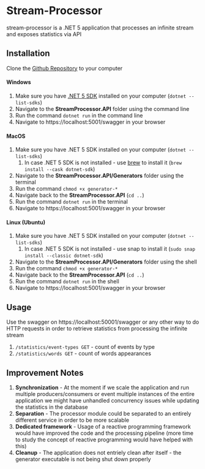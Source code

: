 # Stream-Processor

stream-processor is a .NET 5 application that processes an infinite stream and exposes statistics via API

## Installation
Clone the [Github Repository](https://github.com/taladari/stream-processor.git) to your computer

#### Windows
1. Make sure you have [.NET 5 SDK](https://dotnet.microsoft.com/download/dotnet/5.0) installed on your computer (```dotnet --list-sdks```)
2. Navigate to the **StreamProcessor.API** folder using the command line
3. Run the command ```dotnet run``` in the command line
4. Navigate to https://localhost:5001/swagger in your browser

#### MacOS
1. Make sure you have .NET 5 SDK installed on your computer (```dotnet --list-sdks```)
    1. In case .NET 5 SDK is not installed - use [brew](https://brew.sh/) to install it (```brew install --cask dotnet-sdk```)
2. Navigate to the **StreamProcessor.API/Generators** folder using the terminal
3. Run the command ```chmod +x generator-*```
4. Navigate back to the **StreamProcessor.API** (```cd ..```)
5. Run the command ```dotnet run``` in the terminal
6. Navigate to https://localhost:5001/swagger in your browser

#### Linux (Ubuntu)
1. Make sure you have .NET 5 SDK installed on your computer (```dotnet --list-sdks```)
    1. In case .NET 5 SDK is not installed - use snap to install it (```sudo snap install --classic dotnet-sdk```)
2. Navigate to the **StreamProcessor.API/Generators** folder using the shell
3. Run the command ```chmod +x generator-*```
4. Navigate back to the **StreamProcessor.API** (```cd ..```)
5. Run the command ```dotnet run``` in the shell
6. Navigate to https://localhost:5001/swagger in your browser

## Usage

Use the swagger on https://localhost:50001/swagger or any other way to do HTTP requests in order to retrieve statistics from processing the infinite stream
1. ```/statistics/event-types GET``` - count of events by type
2. ```/statistics/words GET``` - count of words appearances

## Improvement Notes
1. **Synchronization** - At the moment if we scale the application and run multiple producers/consumers or event multiple instances of the entire application we might have unhandled concurrency issues while updating the statistics in the database
2. **Separation** - The processor module could be separated to an entirely different service in order to be more scalable
3. **Dedicated framework** - Usage of a reactive programming framework would have improved the code and the processing pipeline (more time to study the concept of reactive programming would have helped with this)
4. **Cleanup** - The application does not entriely clean after itself - the generator executable is not being shut down properly